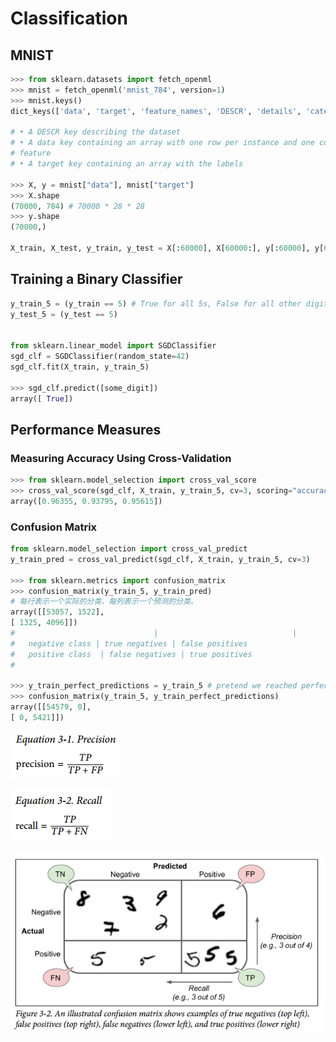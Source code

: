 # Classification

## MNIST

```python
>>> from sklearn.datasets import fetch_openml
>>> mnist = fetch_openml('mnist_784', version=1)
>>> mnist.keys()
dict_keys(['data', 'target', 'feature_names', 'DESCR', 'details', 'categories', 'url'])

# • A DESCR key describing the dataset
# • A data key containing an array with one row per instance and one column per
# feature
# • A target key containing an array with the labels

>>> X, y = mnist["data"], mnist["target"]
>>> X.shape
(70000, 784) # 70000 * 28 * 28
>>> y.shape
(70000,)

X_train, X_test, y_train, y_test = X[:60000], X[60000:], y[:60000], y[60000:]
```

## Training a Binary Classifier

```python
y_train_5 = (y_train == 5) # True for all 5s, False for all other digits
y_test_5 = (y_test == 5)


from sklearn.linear_model import SGDClassifier
sgd_clf = SGDClassifier(random_state=42)
sgd_clf.fit(X_train, y_train_5)

>>> sgd_clf.predict([some_digit])
array([ True])
```
## Performance Measures

### Measuring Accuracy Using Cross-Validation
```python
>>> from sklearn.model_selection import cross_val_score
>>> cross_val_score(sgd_clf, X_train, y_train_5, cv=3, scoring="accuracy")
array([0.96355, 0.93795, 0.95615])

```
### Confusion Matrix

```python
from sklearn.model_selection import cross_val_predict
y_train_pred = cross_val_predict(sgd_clf, X_train, y_train_5, cv=3)

>>> from sklearn.metrics import confusion_matrix
>>> confusion_matrix(y_train_5, y_train_pred)
# 每行表示一个实际的分类，每列表示一个预测的分类。
array([[53057, 1522],
[ 1325, 4096]])
#                               |                              |
#   negative class | true negatives | false positives
#   positive class  | false negatives | true positives
#

>>> y_train_perfect_predictions = y_train_5 # pretend we reached perfection
>>> confusion_matrix(y_train_5, y_train_perfect_predictions)
array([[54579, 0],
[ 0, 5421]])


```

![EQU 3-1](PIC/EQU_3_1.png)

![EQU 3-2](PIC/EQU_3_2.png)


![FIG 3-2](PIC/FIG_3_2.png)


